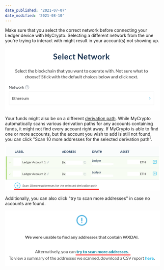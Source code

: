 ```yaml
---
date_published: '2021-07-07'
date_modified: '2021-08-10'
---
```


Make sure that you select the correct network before connecting your Ledger device with MyCrypto. Selecting a different network from the one you're trying to interact with might result in your account(s) not showing up.

![Network selection](../../../../../../assets/troubleshooter/accessing-account/select-network.png)

Your funds might also be on a different [derivation path](/general-knowledge/ethereum-blockchain/what-is-a-derivation-path). While MyCrypto automatically scans various derivation paths for any accounts containing funds, it might not find every account right away. If MyCrypto is able to find one or more accounts, but the account you wish to add is still not found, you can click "Scan 10 more addresses for the selected derivation path".

![Scan for 10 more addresses button](../../../../../../assets/troubleshooter/accessing-account/scan-ten-more.png)

Additionally, you can also click "try to scan more addresses" in case no accounts are found.

![Try to scan more addresses button](../../../../../../assets/troubleshooter/accessing-account/scan-more-addresses.png)
